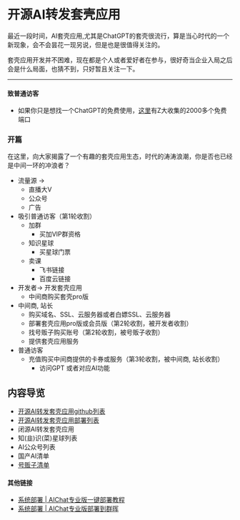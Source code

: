 # 开源AI转发套壳应用

​		最近一段时间，AI套壳应用,尤其是ChatGPT的套壳很流行，算是当心时代的一个新现象，会不会昙花一现另说，但是也是很值得关注的。

​		套壳应用开发并不困难，现在都是个人或者爱好者在参与，很好奇当企业入局之后会是什么局面，也猜不到，只好暂且关注一下。

----

#### 致普通访客

- 如果你只是想找一个ChatGPT的免费使用，[这里](https://chat-shared.zhile.io/shared.html)有Z大收集的2000多个免费端口

### 开篇

在这里，向大家揭露了一个有趣的套壳应用生态，时代的涛涛浪潮，你是否也已经是中间一环的冲浪者？

- 流量源 -> 
  - 直播大V
  - 公众号
  - 广告
- 吸引普通访客（第1轮收割）
  - 加群
    - 买加VIP群资格
  - 知识星球
    - 买星球门票
  - 卖课
    - 飞书链接
    - 百度云链接
- 开发者-> 开发套壳应用
  - 中间商购买套壳pro版
- 中间商, 站长
  - 购买域名、SSL、云服务器或者白嫖SSL、云服务器
  - 部署套壳应用pro版或会员版（第2轮收割，被开发者收割）
  - 找号贩子购买账号（第2轮收割，被号贩子收割）
  - 提供套壳应用服务
- 普通访客
  - 充值购买中间商提供的卡券或服务（第3轮收割，被中间商, 站长收割）
    - 访问GPT 或者对应AI功能

## 内容导览

- [开源AI转发套壳应用github列表](https://github.com/520hacker/AIChatAdmin-Doc/blob/main/%E5%BC%80%E6%BA%90AI%E8%BD%AC%E5%8F%91%E5%A5%97%E5%A3%B3%E5%BA%94%E7%94%A8%E5%AF%B9%E6%AF%94.md)  
- [开源AI转发套壳应用部署列表](https://github.com/520hacker/AIChatAdmin-Doc/blob/main/%E5%BC%80%E6%BA%90%E9%A1%B9%E7%9B%AE%E9%83%A8%E7%BD%B2.md)
- 闭源AI转发套壳应用
- 知(韭)识(菜)星球列表
- AI公众号列表
- 国产AI清单
- [号贩子清单](https://github.com/520hacker/AIChatAdmin-Doc/blob/main/%E5%8F%B7%E8%B4%A9%E5%AD%90.md)



#### 其他链接

- [系统部署 | AIChat专业版一键部署教程](https://github.com/520hacker/AIChatAdmin-Doc/blob/main/%E7%B3%BB%E7%BB%9F%E9%83%A8%E7%BD%B2%20AIChat%E4%B8%93%E4%B8%9A%E7%89%88%E4%B8%80%E9%94%AE%E9%83%A8%E7%BD%B2%E6%95%99%E7%A8%8B.md)
- [系统部署 | AIChat专业版部署到群晖](https://github.com/520hacker/AIChatAdmin-Doc/blob/main/%E7%B3%BB%E7%BB%9F%E9%83%A8%E7%BD%B2%20AIChat%E4%B8%93%E4%B8%9A%E7%89%88%E9%83%A8%E7%BD%B2%E5%88%B0%E7%BE%A4%E6%99%96.md)





